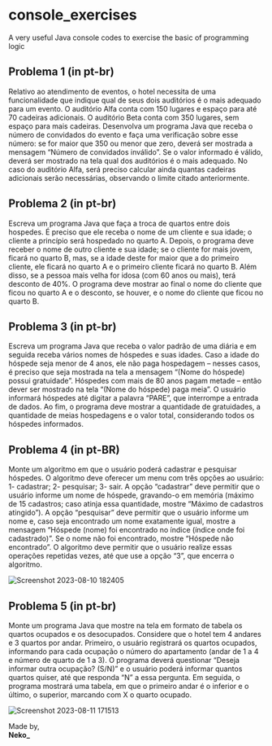 # console_exercises
A very useful Java console codes to exercise the basic of programming logic

## Problema 1 (in pt-br)
Relativo ao atendimento de eventos, o hotel necessita de uma funcionalidade 
que indique qual de seus dois auditórios é o mais adequado para um evento. O 
auditório Alfa conta com 150 lugares e espaço para até 70 cadeiras adicionais. O 
auditório Beta conta com 350 lugares, sem espaço para mais cadeiras. Desenvolva 
um programa Java que receba o número de convidados do evento e faça uma 
verificação sobre esse número: se for maior que 350 ou menor que zero, deverá ser 
mostrada a mensagem “Número de convidados inválido”. Se o valor informado é 
válido, deverá ser mostrado na tela qual dos auditórios é o mais adequado. No caso 
do auditório Alfa, será preciso calcular ainda quantas cadeiras adicionais serão 
necessárias, observando o limite citado anteriormente.

## Problema 2 (in pt-br)
Escreva um programa Java que faça a troca de quartos entre dois hospedes. É 
preciso que ele receba o nome de um cliente e sua idade; o cliente a princípio será
hospedado no quarto A. Depois, o programa deve receber o nome de outro cliente 
e sua idade; se o cliente for mais jovem, ficará no quarto B, mas, se a idade deste 
for maior que a do primeiro cliente, ele ficará no quarto A e o primeiro cliente ficará
no quarto B. Além disso, se a pessoa mais velha for idosa (com 60 anos ou mais),
terá desconto de 40%. O programa deve mostrar ao final o nome do cliente que
ficou no quarto A e o desconto, se houver, e o nome do cliente que ficou no quarto
B.

## Problema 3 (in pt-br)
Escreva um programa Java que receba o valor padrão de uma diária e em
seguida receba vários nomes de hóspedes e suas idades. Caso a idade do
hóspede seja menor de 4 anos, ele não paga hospedagem – nesses casos, é 
preciso que seja mostrada na tela a mensagem “(Nome do hóspede) possui 
gratuidade”. Hóspedes com mais de 80 anos pagam metade – então dever ser 
mostrado na tela “(Nome do hóspede) paga meia”. O usuário informará hóspedes
até digitar a palavra “PARE”, que interrompe a entrada de dados. Ao fim, o 
programa deve mostrar a quantidade de gratuidades, a quantidade de meias 
hospedagens e o valor total, considerando todos os hóspedes informados.


## Problema 4 (in pt-BR)
Monte um algoritmo em que o usuário poderá cadastrar e pesquisar hóspedes. O 
algoritmo deve oferecer um menu com três opções ao usuário: 1- cadastrar; 2-
pesquisar; 3- sair. A opção “cadastrar” deve permitir que o usuário informe um 
nome de hóspede, gravando-o em memória (máximo de 15 cadastros; caso atinja 
essa quantidade, mostre “Máximo de cadastros atingido”). A opção “pesquisar” deve
permitir que o usuário informe um nome e, caso seja encontrado um nome 
exatamente igual, mostre a mensagem “Hóspede (nome) foi encontrado no índice
(índice onde foi cadastrado)”. Se o nome não foi encontrado, mostre “Hóspede não 
encontrado”. O algoritmo deve permitir que o usuário realize essas operações 
repetidas vezes, até que use a opção “3”, que encerra o algoritmo.

![Screenshot 2023-08-10 182405](https://github.com/monocat-neko/console_exercises/assets/129681589/0a27885a-289c-4a0d-9592-536df6cf7f77)

## Problema 5 (in pt-br)
Monte um programa Java que mostre na tela em formato de tabela os
quartos ocupados e os desocupados. Considere que o hotel tem 4 andares e 3 
quartos por andar. Primeiro, o usuário registrará os quartos ocupados, 
informando para cada ocupação o número do apartamento (andar de 1 a 4 e 
número de quarto de 1 a 3). O programa deverá questionar “Deseja informar 
outra ocupação? (S/N)” e o usuário poderá informar quantos quartos quiser, até 
que responda “N” a essa pergunta. Em seguida, o programa mostrará uma 
tabela, em que o primeiro andar é o inferior e o último, o superior, marcando
com X o quarto ocupado.

![Screenshot 2023-08-11 171513](https://github.com/monocat-neko/console_exercises/assets/129681589/b80761e2-b907-4e69-bb16-3969b846977d)

Made by,</br>
**Neko_**
